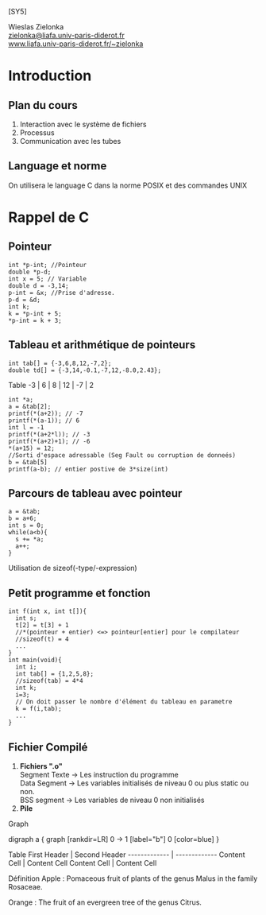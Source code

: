 [SY5]


Wieslas Zielonka<br>
zielonka@liafa.univ-paris-diderot.fr<br>
www.liafa.univ-paris-diderot.fr/~zielonka





# Introduction
## Plan du cours
1. Interaction avec le système de fichiers
1. Processus
1. Communication avec les tubes

## Language et norme
On utilisera le language C dans la norme POSIX et des commandes UNIX

# Rappel de C
## Pointeur
```
int *p-int; //Pointeur
double *p-d;
int x = 5; // Variable
double d = -3,14;
p-int = &x; //Prise d'adresse.
p-d = &d;
int k;
k = *p-int + 5;
*p-int = k + 3;
```
## Tableau et arithmétique de pointeurs
```
int tab[] = {-3,6,8,12,-7,2};
double td[] = {-3,14,-0.1,-7,12,-8.0,2.43};
```
Table
-3  | 6 | 8 | 12 | -7 | 2  

```
int *a;
a = &tab[2];
printf(*(a+2)); // -7
printf(*(a-1)); // 6
int l = -1
printf(*(a+2*l)); // -3
printf(*(a+2)+1); // -6
*(a+15) = 12;
//Sorti d'espace adressable (Seg Fault ou corruption de donneés)
b = &tab[5]
printf(a-b); // entier postive de 3*size(int)
```
## Parcours de tableau avec pointeur
```
a = &tab;
b = a+6;
int s = 0;
while(a<b){
  s += *a;
  a++;
}
```
Utilisation de sizeof(-type/-expression)

## Petit programme et fonction
```
int f(int x, int t[]){
  int s;
  t[2] = t[3] + 1
  //*(pointeur + entier) <=> pointeur[entier] pour le compilateur
  //sizeof(t) = 4
  ...
}
int main(void){
  int i;
  int tab[] = {1,2,5,8};
  //sizeof(tab) = 4*4
  int k;
  i=3;
  // On doit passer le nombre d'élément du tableau en parametre
  k = f(i,tab);
  ...
}
```

## Fichier Compilé
1. <Strong>Fichiers ".o"</Strong> </br>
Segment Texte -> Les instruction du programme </br>
Data Segment -> Les variables initialisés de niveau 0 ou plus static ou non.</br>
BSS segment -> Les variables de niveau 0 non initialisés </br>
1. <Strong>Pile</Strong> </br>

Graph

<dot>
digraph a {
    graph [rankdir=LR]
    0 -> 1 [label="b"]
    0 [color=blue]
}
</dot>


Table
First Header  | Second Header
------------- | -------------
Content Cell  | Content Cell
Content Cell  | Content Cell

Définition
Apple
:   Pomaceous fruit of plants of the genus Malus in
    the family Rosaceae.

Orange
:   The fruit of an evergreen tree of the genus Citrus.
